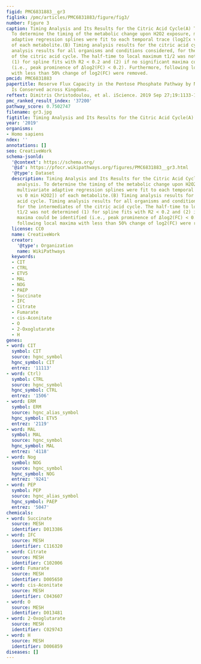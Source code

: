 ```yaml
---
figid: PMC6831883__gr3
figlink: /pmc/articles/PMC6831883/figure/fig3/
number: Figure 3
caption: Timing Analysis and Its Results for the Citric Acid Cycle(A) Timing analysis.
  To determine the timing of the metabolic change upon H2O2 exposure, multivariate
  adaptive regression splines were fit to each temporal trace (log2[x vs 0 min H2O2])
  of each metabolite.(B) Timing analysis results for the citric acid cycle. Timing
  analysis results for all organisms and conditions considered, for the intermediates
  of the citric acid cycle. The half-time to local maximum t1/2 was not determined
  (1) for spline fits with R2 < 0.2 and (2) if no significant maxima could be identified
  (i.e., peak prominence of Δlog2(FC) < 0.2). Furthermore, following local maxima
  with less than 50% change of log2(FC) were removed.
pmcid: PMC6831883
papertitle: Reserve Flux Capacity in the Pentose Phosphate Pathway by NADPH Binding
  Is Conserved across Kingdoms.
reftext: Dimitris Christodoulou, et al. iScience. 2019 Sep 27;19:1133-1144.
pmc_ranked_result_index: '37200'
pathway_score: 0.7502747
filename: gr3.jpg
figtitle: Timing Analysis and Its Results for the Citric Acid Cycle(A) Timing analysis
year: '2019'
organisms:
- Homo sapiens
ndex: ''
annotations: []
seo: CreativeWork
schema-jsonld:
  '@context': https://schema.org/
  '@id': https://pfocr.wikipathways.org/figures/PMC6831883__gr3.html
  '@type': Dataset
  description: Timing Analysis and Its Results for the Citric Acid Cycle(A) Timing
    analysis. To determine the timing of the metabolic change upon H2O2 exposure,
    multivariate adaptive regression splines were fit to each temporal trace (log2[x
    vs 0 min H2O2]) of each metabolite.(B) Timing analysis results for the citric
    acid cycle. Timing analysis results for all organisms and conditions considered,
    for the intermediates of the citric acid cycle. The half-time to local maximum
    t1/2 was not determined (1) for spline fits with R2 < 0.2 and (2) if no significant
    maxima could be identified (i.e., peak prominence of Δlog2(FC) < 0.2). Furthermore,
    following local maxima with less than 50% change of log2(FC) were removed.
  license: CC0
  name: CreativeWork
  creator:
    '@type': Organization
    name: WikiPathways
  keywords:
  - CIT
  - CTRL
  - ETV5
  - MAL
  - NOG
  - PAEP
  - Succinate
  - IFC
  - Citrate
  - Fumarate
  - cis-Aconitate
  - O
  - 2-Oxoglutarate
  - H
genes:
- word: CIT
  symbol: CIT
  source: hgnc_symbol
  hgnc_symbol: CIT
  entrez: '11113'
- word: Ctrl)
  symbol: CTRL
  source: hgnc_symbol
  hgnc_symbol: CTRL
  entrez: '1506'
- word: ERM
  symbol: ERM
  source: hgnc_alias_symbol
  hgnc_symbol: ETV5
  entrez: '2119'
- word: MAL
  symbol: MAL
  source: hgnc_symbol
  hgnc_symbol: MAL
  entrez: '4118'
- word: Nog
  symbol: NOG
  source: hgnc_symbol
  hgnc_symbol: NOG
  entrez: '9241'
- word: PEP
  symbol: PEP
  source: hgnc_alias_symbol
  hgnc_symbol: PAEP
  entrez: '5047'
chemicals:
- word: Succinate
  source: MESH
  identifier: D013386
- word: IFC
  source: MESH
  identifier: C116320
- word: Citrate
  source: MESH
  identifier: C102006
- word: Fumarate
  source: MESH
  identifier: D005650
- word: cis-Aconitate
  source: MESH
  identifier: C043607
- word: O
  source: MESH
  identifier: D013481
- word: 2-Oxoglutarate
  source: MESH
  identifier: C029743
- word: H
  source: MESH
  identifier: D006859
diseases: []
---
```

